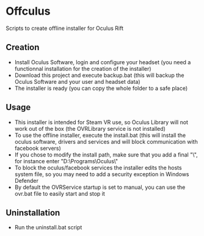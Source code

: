 # Offculus
Scripts to create offline installer for Oculus Rift

## Creation
 - Install Oculus Software, login and configure your headset (you need a functionnal installation for the creation of the installer)
 - Download this project and execute backup.bat (this will backup the Oculus Software and your user and headset data)
 - The installer is ready (you can copy the whole folder to a safe place)

## Usage
 - This installer is intended for Steam VR use, so Oculus Library will not work out of the box (the OVRLibrary service is not installed)
 - To use the offline installer, execute the install.bat (this will install the oculus software, drivers and services and will block communication with facebook servers)
 - If you chose to modify the install path, make sure that you add a final "\\", for instance enter "D:\Programs\Oculus\\"
 - To block the oculus/facebook services the installer edits the hosts system file, so you may need to add a security exception in Windows Defender
 - By default the OVRService startup is set to manual, you can use the ovr.bat file to easily start and stop it

## Uninstallation
 - Run the uninstall.bat script
